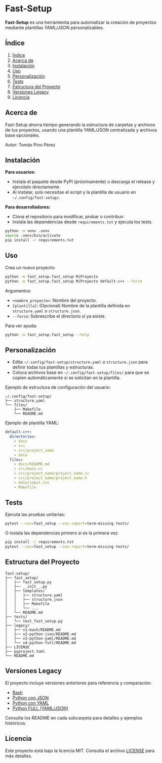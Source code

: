 # Fast-Setup

**Fast-Setup** es una herramienta para automatizar la creación de proyectos mediante plantillas YAML/JSON personalizables.

## Índice
1. [Índice](#índice)
2. [Acerca de](#acerca-de)
3. [Instalación](#instalación)
4. [Uso](#uso)
5. [Personalización](#personalización)
6. [Tests](#tests)
7. [Estructura del Proyecto](#estructura-del-proyecto)
8. [Versiones Legacy](#versiones-legacy)
9. [Licencia](#licencia)

## Acerca de
Fast-Setup ahorra tiempo generando la estructura de carpetas y archivos de tus proyectos, usando una plantilla YAML/JSON centralizada y archivos base opcionales.

Autor: Tomás Pino Pérez

## Instalación

**Para usuarios:**
- Instala el paquete desde PyPI (próximamente) o descarga el release y ejecútalo directamente.
- Al instalar, solo necesitas el script y la plantilla de usuario en `~/.config/fast-setup/`.

**Para desarrolladores:**
- Clona el repositorio para modificar, probar o contribuir.
- Instala las dependencias desde `requirements.txt` y ejecuta los tests.

```sh
python -m venv .venv
source .venv/bin/activate
pip install -r requirements.txt
```

## Uso

Crea un nuevo proyecto:
```sh
python -m fast_setup.fast_setup MiProyecto
python -m fast_setup.fast_setup MiProyecto default-c++ --force
```

Argumentos:
- `<nombre_proyecto>`: Nombre del proyecto.
- `[plantilla]`: (Opcional) Nombre de la plantilla definida en `structure.yaml` o `structure.json`.
- `--force`: Sobrescribe el directorio si ya existe.

Para ver ayuda:
```sh
python -m fast_setup.fast_setup --help
```

## Personalización

- Edita `~/.config/fast-setup/structure.yaml` o `structure.json` para definir todas tus plantillas y estructuras.
- Coloca archivos base en `~/.config/fast-setup/files/` para que se copien automáticamente si se solicitan en la plantilla.

Ejemplo de estructura de configuración del usuario:
```
~/.config/fast-setup/
├── structure.yaml
└── files/
    ├── Makefile
    └── README.md
```

Ejemplo de plantilla YAML:
```yaml
default-c++:
  directories:
    - docs
    - src
    - src/project_name
    - data
  files:
    - docs/README.md
    - src/main.cc
    - src/project_name/project_name.cc
    - src/project_name/project_name.h
    - data/input.txt
    - Makefile
```

## Tests

Ejecuta las pruebas unitarias:
```sh
pytest --cov=fast_setup --cov-report=term-missing tests/
```
O instala las dependencias primero si es la primera vez:
```sh
pip install -r requirements.txt
pytest --cov=fast_setup --cov-report=term-missing tests/
```

## Estructura del Proyecto

```
fast-setup/
├── fast_setup/
│   ├── fast_setup.py
│   ├── __init__.py
│   ├── templates/
│   │   ├── structure.yaml
│   │   ├── structure.json
│   │   ├── Makefile
│   │   └── ...
│   └── README.md
├── tests/
│   └── test_fast_setup.py
├── legacy/
│   ├── v1-bash/README.md
│   ├── v2-python-json/README.md
│   ├── v3-python-yaml/README.md
│   └── v4-python-full/README.md
├── LICENSE
├── pyproject.toml
└── README.md
```

## Versiones Legacy

El proyecto incluye versiones anteriores para referencia y comparación:
- [Bash](legacy/v1-bash/README.md)
- [Python con JSON](legacy/v2-python-json/README.md)
- [Python con YAML](legacy/v3-python-yaml/README.md)
- [Python FULL (YAML/JSON)](legacy/v4-python-full/README.md)

Consulta los README en cada subcarpeta para detalles y ejemplos históricos.

## Licencia

Este proyecto está bajo la licencia MIT. Consulta el archivo [LICENSE](LICENSE) para más detalles.